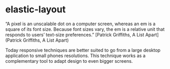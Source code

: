 elastic-layout
==============

“A pixel is an unscalable dot on a computer screen, whereas an em is a square of its font size. Because font sizes vary, the em is a relative unit that responds to users’ text-size preferences.”
[Patrick Griffiths, A List Apart](Patrick Griffiths, A List Apart)

Today responsive techniques are better suited to go from a large desktop application to small phones resolutions. This technique works as a complementary tool to adapt design to even bigger screens.

